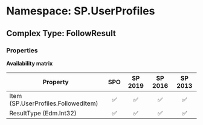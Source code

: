 # Namespace: SP.UserProfiles

## Complex Type: FollowResult

### Properties

**Availability matrix**

Property | SPO | SP 2019 | SP 2016 | SP 2013
----------|:---:|:-------:|:-------:|:-------:
Item (SP.UserProfiles.FollowedItem) | ✅ | ✅ | ✅ | ✅
ResultType (Edm.Int32) | ✅ | ✅ | ✅ | ✅
